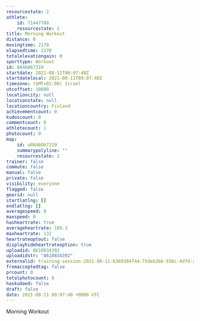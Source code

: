 ```yaml
---
resourcestate: 2
athlete:
    id: 71447788
    resourcestate: 1
title: Morning Workout
distance: 0
movingtime: 2170
elapsedtime: 2170
totalelevationgain: 0
sporttype: Workout
id: 8046067319
startdate: 2021-08-11T06:07:40Z
startdatelocal: 2021-08-11T09:07:40Z
timezone: (GMT+02:00) Israel
utcoffset: 10800
locationcity: null
locationstate: null
locationcountry: Finland
achievementcount: 0
kudoscount: 0
commentcount: 0
athletecount: 1
photocount: 0
map:
    id: a8046067319
    summarypolyline: ""
    resourcestate: 2
trainer: false
commute: false
manual: false
private: false
visibility: everyone
flagged: false
gearid: null
startlatlng: []
endlatlng: []
averagespeed: 0
maxspeed: 0
hasheartrate: true
averageheartrate: 109.3
maxheartrate: 132
heartrateoptout: false
displayhideheartrateoption: true
uploadid: 8610834392
uploadidstr: "8610834392"
externalid: training-session-2021-08-11-6369384744-75deb26b-556c-4d7d-adc8-42e1f81f3813.fit
fromacceptedtag: false
prcount: 0
totalphotocount: 0
haskudoed: false
draft: false
date: 2021-08-11 09:07:40 +0000 UTC
---
```

Morning Workout